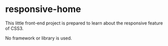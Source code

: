 # responsive-home

This little front-end project is prepared to learn about the responsive feature of CSS3.

No framework or library is used.
